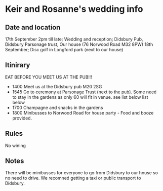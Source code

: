 # Keir and Rosanne's wedding info

## Date and location
17th September 2pm till late; Wedding and reception; Didsbury Pub, Didsbury Parsonage trust, Our house (76 Norwood Road M32 8PW)
18th September; Disc golf in Longford park (next to our house)

## Itinirary

EAT BEFORE YOU MEET US AT THE PUB!!!

- 1400 Meet us at the Didsbury pub M20 2SG
- 1545 Go to ceremony at Parsonage Trust (next to the pub).  Some need to stay in the gardens as only 60 will fit in venue. see list below list below
- 1700 Champagne and snacks in the gardens
- 1800 Minibusses to Norwood Road for house party - Food and booze provided.

## Rules
No wining

## Notes

There will be minibusses for everyone to go from Didsbury to our house so no need to drive. We recomned getting a taxi or public transport to Didsbury.
